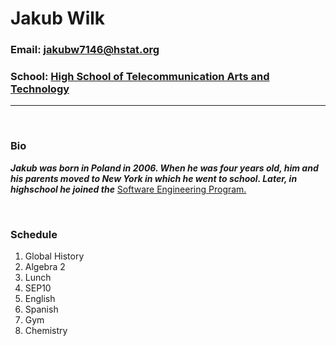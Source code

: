 # Jakub Wilk
### Email: jakubw7146@hstat.org
### School: [High School of Telecommunication Arts and Technology](https://www.hstat.org/)

---
<br>

### Bio

**_Jakub was born in Poland in 2006. When he was four years old, him and his parents moved to New York in which he went to school. Later, in highschool he joined the_** [Software Engineering Program.](https://hstatsep.github.io/)

<br>

### Schedule

<ol>
  <li>Global History</li>
  <li>Algebra 2</li>
  <li>Lunch</li>
  <li>SEP10</li>
  <li>English</li>
  <li>Spanish</li>
  <li>Gym</li>
  <li>Chemistry</li>
</ol>